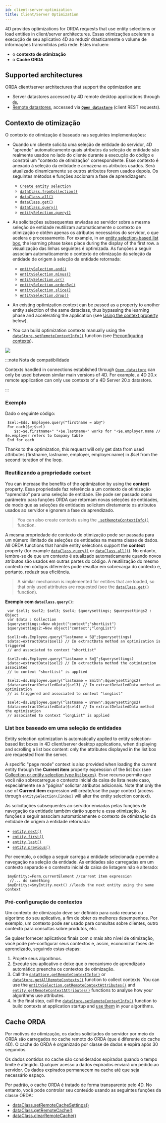 ```yaml
---
id: client-server-optimization
title: Client/Server Optimization
---
```


4D provides optimizations for ORDA requests that use entity selections or load entities in client/server architectures. Essas otimizações aceleram a execução de seu aplicativo 4D ao reduzir drasticamente o volume de informações transmitidas pela rede. Estes incluem:

- o **contexto de otimização**
- o **Cache ORDA**

## Supported architectures

ORDA client/server architectures that support the optimization are:

- Server datastores accessed by 4D remote desktop applications through [**`ds`**](../API/DataStoreClass.md#ds),
- [Remote datastores](remoteDatastores.md), accessed via [**`Open datastore`**](../API/DataStoreClass.md#open-datastore) (client REST requests).

## Contexto de otimização

O contexto de otimização é baseado nas seguintes implementações:

- Quando um cliente solicita uma seleção de entidade do servidor, 4D "aprende" automaticamente quais atributos da seleção de entidade são realmente usados no lado do cliente durante a execução do código e constrói um "contexto de otimização" correspondente. Esse contexto é anexado à seleção da entidade e armazena os atributos usados. Será atualizado dinamicamente se outros atributos forem usados depois. Os seguintes métodos e funções accionam a fase de aprendizagem:
  - [`Create entity selection`](../API/EntitySelectionClass.md#create-entity-selection)
  - [`dataClass.fromCollection()`](../API/DataClassClass.md#fromcollection)
  - [`dataClass.all()`](../API/DataClassClass.md#all)
  - [`dataClass.get()`](../API/DataClassClass.md#get)
  - [`dataClass.query()`](../API/DataClassClass.md#query)
  - [`entitySelection.query()`](../API/EntitySelectionClass.md#query)

- As solicitações subsequentes enviadas ao servidor sobre a mesma seleção de entidade reutilizam automaticamente o contexto de otimização e obtêm apenas os atributos necessários do servidor, o que acelera o processamento. For example, in an [entity selection-based list box](#entity-selection-based-list-box), the learning phase takes place during the display of the first row. a visualização das linhas seguintes é optimizada. As funções a seguir associam automaticamente o contexto de otimização da seleção da entidade de origem à seleção da entidade retornada:
  - [`entitySelection.and()`](../API/EntitySelectionClass.md#and)
  - [`entitySelection.minus()`](../API/EntitySelectionClass.md#minus)
  - [`entitySelection.or()`](../API/EntitySelectionClass.md#or)
  - [`entitySelection.orderBy()`](../API/EntitySelectionClass.md#orderBy)
  - [`entitySelection.slice()`](../API/EntitySelectionClass.md#slice)
  - [`entitySelection.drop()`](../API/EntitySelectionClass.md#drop)

- An existing optimization context can be passed as a property to another entity selection of the same dataclass, thus bypassing the learning phase and accelerating the application (see [Using the context property](#reusing-the-context-property) below).

- You can build optimization contexts manually using the [`dataStore.setRemoteContextInfo()`](../API/DataStoreClass.md#setremotecontextinfo) function (see [Preconfiguring contexts](#preconfiguring-contexts)).

![](../assets/en/ORDA/cs-optimization-process.png)

:::note Nota de compatibilidade

Contexts handled in connections established through [`Open datastore`](../API/DataStoreClass.md#open-datastore) can only be used between similar main versions of 4D. For example, a 4D 20.x remote application can only use contexts of a 4D Server 20.x datastore.

:::

### Exemplo

Dado o seguinte código:

```4d
 $sel:=$ds. Employee.query("firstname = ab@")
 For each($e;$sel)
    $s:=$e.firstname+" "+$e.lastname+" works for "+$e.employer.name // $e.employer refers to Company table
 End for each
```

Thanks to the optimization, this request will only get data from used attributes (firstname, lastname, employer, employer.name) in *$sel* from the second iteration of the loop.

### Reutilizando a propriedade `context`

You can increase the benefits of the optimization by using the **context** property. Essa propriedade faz referência a um contexto de otimização "aprendido" para uma seleção de entidade. Ele pode ser passado como parâmetro para funções ORDA que retornam novas seleções de entidades, de modo que as seleções de entidades solicitem diretamente os atributos usados ao servidor e ignorem a fase de aprendizado.

> You can also create contexts using the [`.setRemoteContextInfo()`](../API/DataStoreClass.md#setremotecontextinfo) function.

A mesma propriedade de contexto de otimização pode ser passada para um número ilimitado de seleções de entidades na mesma classe de dados. All ORDA functions that handle entity selections support the **context** property (for example [`dataClass.query()`](../API/DataClassClass.md#query) or [`dataClass.all()`](../API/DataClassClass.md#all)). No entanto, lembre-se de que um contexto é atualizado automaticamente quando novos atributos são usados em outras partes do código. A reutilização do mesmo contexto em códigos diferentes pode resultar em sobrecarga do contexto e, portanto, reduzir sua eficiência.

> A similar mechanism is implemented for entities that are loaded, so that only used attributes are requested (see the [`dataClass.get()`](../API/DataClassClass.md#get) function).

**Exemplo com `dataClass.query()`:**

```4d
 var $sel1; $sel2; $sel3; $sel4; $querysettings; $querysettings2 : Object
 var $data : Collection
 $querysettings:=New object("context";"shortList")
 $querysettings2:=New object("context";"longList")
 
 $sel1:=ds.Employee.query("lastname = S@";$querysettings)
 $data:=extractData($sel1) // In extractData method an optimization is triggered   
 // and associated to context "shortList"
 
 $sel2:=ds.Employee.query("lastname = Sm@";$querysettings)
 $data:=extractData($sel2) // In extractData method the optimization associated   
 // to context "shortList" is applied
 
 $sel3:=ds.Employee.query("lastname = Smith";$querysettings2)
 $data:=extractDetailedData($sel3) // In extractDetailedData method an optimization  
 // is triggered and associated to context "longList"
 
 $sel4:=ds.Employee.query("lastname = Brown";$querysettings2)
 $data:=extractDetailedData($sel4) // In extractDetailedData method the optimization  
 // associated to context "longList" is applied
```

### List box baseado em uma seleção de entidades

Entity selection optimization is automatically applied to entity selection-based list boxes in 4D client/server desktop applications, when displaying and scrolling a list box content: only the attributes displayed in the list box are requested from the server.

A specific "page mode" context is also provided when loading the current entity through the **Current item** property expression of the list box (see [Collection or entity selection type list boxes](FormObjects/listbox_overview.md#list-box-types)). Esse recurso permite que você não sobrecarregue o contexto inicial da caixa de lista neste caso, especialmente se a "página" solicitar atributos adicionais. Note that only the use of **Current item** expression will create/use the page context (access through `entitySelection\[index]` will alter the entity selection context).

As solicitações subsequentes ao servidor enviadas pelas funções de navegação da entidade também darão suporte a essa otimização. As funções a seguir associam automaticamente o contexto de otimização da entidade de origem à entidade retornada:

- [`entity.next()`](../API/EntityClass.md#next)
- [`entity.first()`](../API/EntityClass.md#first)
- [`entity.last()`](../API/EntityClass.md#last)
- [`entity.previous()`](../API/EntityClass.md#previous)

Por exemplo, o código a seguir carrega a entidade selecionada e permite a navegação na seleção da entidade. As entidades são carregadas em um contexto separado e o contexto inicial da caixa de listagem não é alterado:

```4d
 $myEntity:=Form.currentElement //current item expression
  //... do something
 $myEntity:=$myEntity.next() //loads the next entity using the same context
```

### Pré-configuração de contextos

Um contexto de otimização deve ser definido para cada recurso ou algoritmo do seu aplicativo, a fim de obter os melhores desempenhos. Por exemplo, um contexto pode ser usado para consultas sobre clientes, outro contexto para consultas sobre produtos, etc.

Se quiser fornecer aplicativos finais com o mais alto nível de otimização, você pode pré-configurar seus contextos e, assim, economizar fases de aprendizado, seguindo estas etapas:

1. Projete seus algoritmos.
2. Execute seu aplicativo e deixe que o mecanismo de aprendizado automático preencha os contextos de otimização.
3. Call the [`dataStore.getRemoteContextInfo()`](../API/DataStoreClass.md#getremotecontextinfo) or [`dataStore.getAllRemoteContexts()`](../API/DataStoreClass.md#getallremotecontexts) function to collect  contexts. You can use the [`entitySelection.getRemoteContextAttributes()`](../API/EntitySelectionClass.md#getremotecontextattributes) and [`entity.getRemoteContextAttributes()`](../API/EntityClass.md#getremotecontextattributes) functions to analyse how your algorithms use attributes.
4. In the final step, call the [`dataStore.setRemoteContextInfo()`](../API/DataStoreClass.md#setremotecontextinfo) function to build contexts at application startup and [use them](#reusing-the-context-property) in your algorithms.

## Cache ORDA

Por motivos de otimização, os dados solicitados do servidor por meio do ORDA são carregados no cache remoto do ORDA (que é diferente do cache 4D). O cache do ORDA é organizado por classe de dados e expira após 30 segundos.

Os dados contidos no cache são considerados expirados quando o tempo limite é atingido. Qualquer acesso a dados expirados enviará um pedido ao servidor. Os dados expirados permanecem na cache até que seja necessário espaço.

Por padrão, o cache ORDA é tratado de forma transparente pelo 4D. No entanto, você pode controlar seu conteúdo usando as seguintes funções da classe ORDA:

- [dataClass.setRemoteCacheSettings()](../API/DataClassClass.md#setremotecachesettings)
- [dataClass.getRemoteCache()](../API/DataClassClass.md#getremotecache)
- [dataClass.clearRemoteCache()](../API/DataClassClass.md#clearremotecache)
